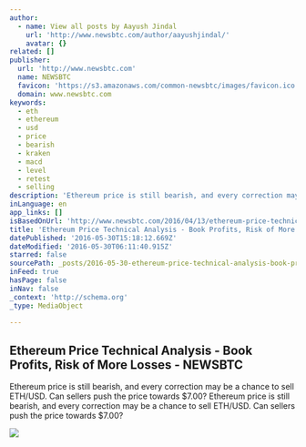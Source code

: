 ```yaml
---
author:
  - name: View all posts by Aayush Jindal
    url: 'http://www.newsbtc.com/author/aayushjindal/'
    avatar: {}
related: []
publisher:
  url: 'http://www.newsbtc.com'
  name: NEWSBTC
  favicon: 'https://s3.amazonaws.com/common-newsbtc/images/favicon.ico'
  domain: www.newsbtc.com
keywords:
  - eth
  - ethereum
  - usd
  - price
  - bearish
  - kraken
  - macd
  - level
  - retest
  - selling
description: 'Ethereum price is still bearish, and every correction may be a chance to sell ETH/USD. Can sellers push the price towards $7.00? Ethereum price is still bearish, and every correction may be a chance to sell ETH/USD. Can sellers push the price towards $7.00?'
inLanguage: en
app_links: []
isBasedOnUrl: 'http://www.newsbtc.com/2016/04/13/ethereum-price-technical-analysis-book-profits-risk-losses/'
title: 'Ethereum Price Technical Analysis - Book Profits, Risk of More Losses - NEWSBTC'
datePublished: '2016-05-30T15:18:12.669Z'
dateModified: '2016-05-30T06:11:40.915Z'
starred: false
sourcePath: _posts/2016-05-30-ethereum-price-technical-analysis-book-profits-risk-of-mo.md
inFeed: true
hasPage: false
inNav: false
_context: 'http://schema.org'
_type: MediaObject

---
```

<article style=""><h1>Ethereum Price Technical Analysis - Book Profits, Risk of More Losses - NEWSBTC</h1><p>Ethereum price is still bearish, and every correction may be a chance to sell ETH/USD. Can sellers push the price towards $7.00? Ethereum price is still bearish, and every correction may be a chance to sell ETH/USD. Can sellers push the price towards $7.00?</p><img src="http://s3.amazonaws.com/main-newsbtc-images/2016/04/13031710/Ethereum10.png" /></article>